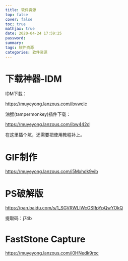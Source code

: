 ```yaml
---
title: 软件资源
top: false
cover: false
toc: true
mathjax: true
date: 2020-04-24 17:59:25
password:
summary:
tags: 软件资源
categories: 软件资源
---
```


# 下载神器-IDM

IDM下载：

https://muyeyong.lanzous.com/ibvwclc



油猴(tampermonkey)插件下载：

https://muyeyong.lanzous.com/ibw442d



在这里插个坑，还需要把使用教程补上。



# GIF制作

https://muyeyong.lanzous.com/i5Mxhdk9vib

# PS破解版

https://pan.baidu.com/s/1_SGVRWLIWcGSRpYpQwYOkQ

提取码：j74b

# FastStone Capture

https://muyeyong.lanzous.com/i0HNedk9rxc

